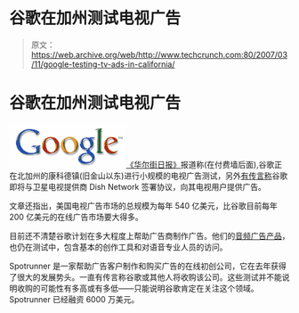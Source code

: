 # 谷歌在加州测试电视广告

> 原文：<https://web.archive.org/web/http://www.techcrunch.com:80/2007/03/11/google-testing-tv-ads-in-california/>

# 谷歌在加州测试电视广告

![](img/fda28300d08d11cd622e4c304b51d78f.png)[《华尔街日报》](https://web.archive.org/web/20210925033307/http://online.wsj.com/article/SB117349709482933055.html?mod=rss_Today's_Most_Popular)报道称(在付费墙后面),谷歌正在北加州的康科德镇(旧金山以东)进行小规模的电视广告测试，另外[有传言称](https://web.archive.org/web/20210925033307/http://venturebeat.com/2007/03/11/rumor-google-about-to-sign-ad-deal-with-dish-networks/)谷歌即将与卫星电视提供商 Dish Network 签署协议，向其电视用户提供广告。

文章还指出，美国电视广告市场的总规模为每年 540 亿美元，比谷歌目前每年 200 亿美元的在线广告市场要大得多。

目前还不清楚谷歌计划在多大程度上帮助广告商制作广告。他们的[音频广告产品](https://web.archive.org/web/20210925033307/http://www.beta.techcrunch.com/2006/12/11/startup-cries-foul-at-googles-new-radio-ads-product/)，也仍在测试中，包含基本的创作工具和对语音专业人员的访问。

Spotrunner 是一家帮助广告客户制作和购买广告的在线初创公司，它在去年获得了很大的发展势头。一直有传言称谷歌或其他人将收购该公司。这些测试并不能说明收购的可能性有多高或有多低——只能说明谷歌肯定在关注这个领域。Spotrunner 已经融资 6000 万美元。